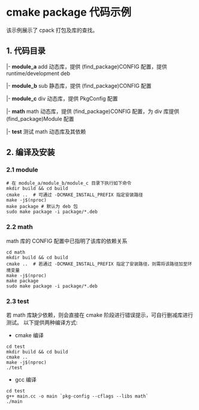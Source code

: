 # cmake package 代码示例

该示例展示了 cpack 打包及库的查找。

## 1. 代码目录

|- **module_a**  add 动态库，提供 (find_package)CONFIG 配置，提供runtime/development deb

|- **module_b**  sub 静态库，提供 (find_package)CONFIG 配置

|- **module_c**  div 动态库，提供 PkgConfig 配置

|- **math**      math 动态库，提供 (find_package)CONFIG 配置，为 div 库提供 (find_package)Module 配置

|- **test**      测试 math 动态库及其依赖

## 2. 编译及安装

### 2.1 module

```shell
# 在 module_a/module_b/module_c 目录下执行如下命令
mkdir build && cd build
cmake ..  # 可通过 -DCMAKE_INSTALL_PREFIX 指定安装路径
make -j$(nproc)
make package # 默认为 deb 包
sudo make package -i package/*.deb
```

### 2.2 math

math 库的 CONFIG 配置中已指明了该库的依赖关系

```shell
cd math
mkdir build && cd build
cmake ..  # 若通过 -DCMAKE_INSTALL_PREFIX 指定了安装路径，则需将该路径加至环境变量
make -j$(nproc)
make package
sudo make package -i package/*.deb
```

### 2.3 test

若 math 库缺少依赖，则会直接在 cmake 阶段进行错误提示，可自行删减库进行测试。
以下提供两种编译方式:
 - cmake 编译

```shell
cd test
mkdir build && cd build
cmake ..
make -j$(nproc)
./test
```
 - gcc 编译
```shell
cd test
g++ main.cc -o main `pkg-config --cflags --libs math`
./main
```
